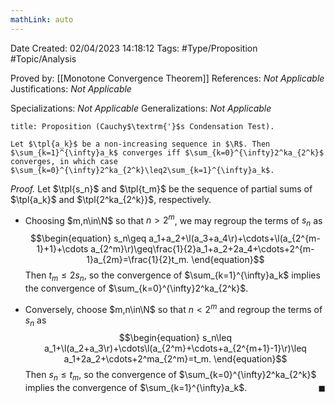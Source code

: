 ```yaml
---
mathLink: auto
---
```


<div class="topSpace"></div>

Date Created: 02/04/2023 14:18:12
Tags: #Type/Proposition #Topic/Analysis

Proved by: [[Monotone Convergence Theorem]]
References: _Not Applicable_
Justifications: _Not Applicable_

Specializations: _Not Applicable_
Generalizations: _Not Applicable_

``` ad-Proposition
title: Proposition (Cauchy$\textrm{'}$s Condensation Test).

Let $\tpl{a_k}$ be a non-increasing sequence in $\R$. Then $\sum_{k=1}^{\infty}a_k$ converges iff $\sum_{k=0}^{\infty}2^ka_{2^k}$ converges, in which case $\sum_{k=0}^{\infty}2^ka_{2^k}\leq2\sum_{k=1}^{\infty}a_k$.

```

<i>Proof.</i> Let $\tpl{s_n}$ and $\tpl{t_m}$ be the sequence of partial sums of $\tpl{a_k}$ and $\tpl{2^ka_{2^k}}$, respectively.
* Choosing $m,n\in\N$ so that $n>2^m$, we may regroup the terms of $s_n$ as
$$\begin{equation}
    s_n\geq a_1+a_2+\l(a_3+a_4\r)+\cdots+\l(a_{2^{m-1}+1}+\cdots a_{2^m}\r)\geq\frac{1}{2}a_1+a_2+2a_4+\cdots+2^{m-1}a_{2m}=\frac{1}{2}t_m.
\end{equation}$$
Then $t_m\leq 2s_n$, so the convergence of $\sum_{k=1}^{\infty}a_k$ implies the convergence of $\sum_{k=0}^{\infty}2^ka_{2^k}$.

* Conversely, choose $m,n\in\N$ so that $n<2^m$ and regroup the terms of $s_n$ as
$$\begin{equation}
    s_n\leq a_1+\l(a_2+a_3\r)+\cdots\l(a_{2^m}+\cdots+a_{2^{m+1}-1}\r)\leq a_1+2a_2+\cdots+2^ma_{2^m}=t_m.
\end{equation}$$
Then $s_n\leq t_m$, so the convergence of $\sum_{k=0}^{\infty}2^ka_{2^k}$ implies the convergence of $\sum_{k=1}^{\infty}a_k$.<span style="float:right;">$\blacksquare$</span>
